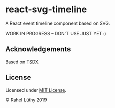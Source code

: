 # react-svg-timeline

A React event timeline component based on SVG.

WORK IN PROGRESS – DON'T USE JUST YET :)

## Acknowledgements

Based on [TSDX](https://github.com/palmerhq/tsdx).

## License

Licensed under [MIT License](LICENSE).

&copy; Rahel Lüthy 2019
